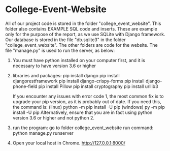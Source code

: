 # College-Event-Website
All of our project code is stored in the folder "college_event_website". This folder also contains EXAMPLE SQL code and inserts. These are example only for the purpose of the report, as we use SQLite with Django framework. Our database is stored in the file "db.sqlite3" in the folder "college_event_website". The other folders are code for the website. The file "manage.py" is used to run the server, as below:


1. You must have python installed on your computer first, and it is necessary to have version 3.6 or higher

2. libraries and packages:
    pip install django
    pip install djangorestframework
    pip install django-crispy-forms
    pip install django-phone-field
    pip install Pillow
    pip install cryptography
    pip install urllib3

	If you encounter any issues with error code 1, the most common fix is to upgrade your pip version, as it is probably out of date. If you need this, the command is:
	(linux)
	python -m pip install -U pip
	(windows)
	py -m pip install -U pip
	Alternatively, ensure that you are in fact using python version 3.6 or higher and not python 2.

3. run the program:
go to folder college_event_website
run command: python manage.py runserver

4. Open your local host in Chrome.
http://127.0.0.1:8000/